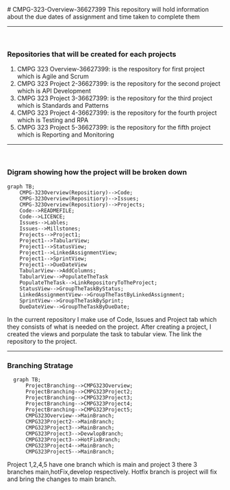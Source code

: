 <bg color = FFFF>
# CMPG-323-Overview-36627399
This repository will hold information about the due dates of assignment and time taken to complete them
<hr color= red><br>
  
### Repositories that will be created for each projects
1) CMPG 323 Overview-36627399: is the respository for first project which is Agile and Scrum<br>
2) CMPG 323 Project 2-36627399: is the repository for the second project which is API Development<br>
3) CMPG 323 Project 3-36627399: is the repository for the third project which is Standards and Patterns<br>
4) CMPG 323 Project 4-36627399: is the repository for the fourth project which is Testing and RPA<br>
5) CMPG 323 Project 5-36627399: is the repository for the fifth project which is Reporting and Monitoring<br>
<hr color = red><br>

### Digram showing how the project will be broken down<br>
 
```mermaid
graph TB;
    CMPG-323Overview(Repositiory)-->Code;
    CMPG-323Overview(Repositiory)-->Issues;
    CMPG-323Overview(Repositiory)-->Projects;
    Code-->READMEFILE;
    Code-->LICENCE;
    Issues-->Lables;
    Issues-->Millstones;
    Projects-->Project1;
    Project1-->TabularView;
    Project1-->StatusView;
    Project1-->LinkedAssignmentView;
    Project1-->SprintView;
    Project1-->DueDateView
    TabularView-->AddColumns;
    TabularView-->PopulateTheTask
    PopulateTheTask-->LinkRepositoryToTheProject;
    StatusView-->GroupTheTaskByStatus;
    LinkedAssignmentView-->GroupTheTastByLinkedAssignment;
    SprintView-->GroupTheTaskBySprint;
    DueDateView-->GroupTheTaskByDueDate;
```
In the current repository I make use of Code, Issues and Project tab which they consists of what is needed on the project. After creating a project, I created the views and porpulate the task to tabular view. The link the repository to the project. 
<hr color="red">
  
### Branching Stratage

```mermaid
  graph TB;
      ProjectBranching-->CMPG323Overview;
      ProjectBranching-->CMPG323Project2;
      ProjectBranching-->CMPG323Project3;
      ProjectBranching-->CMPG323Project4;
      ProjectBranching-->CMPG323Project5;
      CMPG323Overview-->MainBranch;
      CMPG323Project2-->MainBranch;
      CMPG323Project3-->MainBranch;
      CMPG323Project3-->DevwlopBranch;
      CMPG323Project3-->HotFixBranch;
      CMPG323Project4-->MainBranch;
      CMPG323Project5-->MainBranch;
  ```
 
Project 1,2,4,5 have one branch which is main and project 3 there 3 branches main,hotFix,develop respectively. Hotfix branch is project will fix and bring the changes to main branch.
